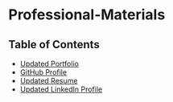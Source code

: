 # Professional-Materials


## Table of Contents
  * [Updated Portfolio](#file:///Users/ianhooper/code/Professional-Materials/index.html)  
  * [GitHub Profile](#https://github.com/IanHooper613)
  * [Updated Resume](#Credits)
  * [Updated LinkedIn Profile](#https://www.linkedin.com/in/ian-hooper-69b40a173/)

